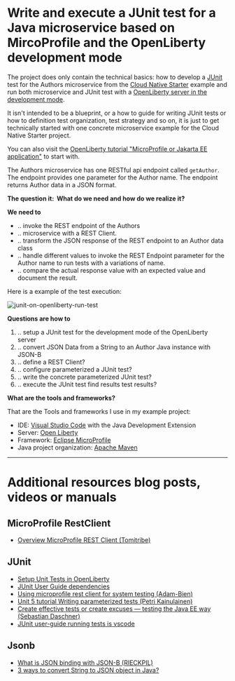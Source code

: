 
# Write and execute a JUnit test for a Java microservice based on MircoProfile and the OpenLiberty development mode

The project does only contain the technical basics: how to develop a [JUnit](https://junit.org/junit5/) test for the Authors microservice from the [Cloud Native Starter](https://github.com/IBM/cloud-native-starter) example and run both microservice and JUnit test with a [OpenLiberty server in the development mode](https://openliberty.io/blog/2019/10/22/liberty-dev-mode.html). 

It isn't intended to be a blueprint, or a how to guide for writing JUnit tests or how to definition test organization, test strategy and so on, it is just to get technically started with one concrete microservice example for the Cloud Native Starter project. 

You can also visit the [OpenLiberty tutorial "MicroProfile or Jakarta EE application"](https://openliberty.io/guides/microshed-testing.html#bootstrapping-your-application-for-testing) to start with.

The Authors microservice has one RESTful api endpoint called `getAuthor`. The endpoint provides one parameter for the Author name. The endpoint returns Author data in a JSON format.

**The question it:  What do we need and how do we realize it?**

**We need to**
 
 * .. invoke the REST endpoint of the Authors 
 * .. microservice with a REST Client.
 * .. transform the JSON response of the REST endpoint to an Author data class
 * .. handle different values to invoke the REST Endpoint parameter for the Author name to run tests with a variations of name.
 * .. compare the actual response value with an expected value and document the result.

Here is a example of the test execution:

![junit-on-openliberty-run-test](images/junit-on-openliberty-run-test.gif)


**Questions are how to**
 
 1. .. setup a JUnit test for the development mode of the OpenLiberty  server
 2. .. convert JSON Data from a String to an Author Java instance with JSON-B
 4. .. define a REST Client?
 5. .. configure parameterized a JUnit test?
 6. .. write the concrete parameterized JUnit test?
 7. .. execute the JUnit test find results test results?

**What are the tools and frameworks?**

That are the Tools and frameworks I use in my example project:

* IDE: [Visual Studio Code](https://code.visualstudio.com/) with the Java Development Extension
* Server: [Open Liberty](https://openliberty.io/)
* Framework: [Eclipse MicroProfile](https://projects.eclipse.org/projects/technology.microprofile)
* Java project organization: [Apache Maven](https://maven.apache.org/)

---

# Additional resources blog posts, videos or manuals

## MicroProfile RestClient

* [Overview MicroProfile REST Client (Tomitribe)](https://www.tomitribe.com/blog/overview-of-microprofile-rest-client/)

## JUnit

* [Setup Unit Tests in OpenLiberty](https://github.com/OpenLiberty/open-liberty/wiki/Unit-Tests)
* [JUnit User Guide dependencies](https://junit.org/junit5/docs/5.1.0-M1/user-guide/#dependency-diagram)
* [Using microprofile rest client for system testing (Adam-Bien)](http://www.adam-bien.com/roller/abien/entry/using_microprofile_rest_client_for)
* [Unit 5 tutorial Writing parameterized tests (Petri Kainulainen)](https://www.petrikainulainen.net/programming/testing/junit-5-tutorial-writing-parameterized-tests/)
* [Create effective tests or create excuses — testing the Java EE way (Sebastian Daschner)](https://www.youtube.com/watch?v=JPctzdfxeXo)
* [JUnit user-guide running tests is vscode](https://junit.org/junit5/docs/current/user-guide/#running-tests-ide-vscode)

## Jsonb

* [What is JSON binding with JSON-B (RIECKPIL)](https://rieckpil.de/whatis-json-binding-json-b/)
* [3 ways to convert String to JSON object in Java?](https://www.java67.com/2016/10/3-ways-to-convert-string-to-json-object-in-java.html)
